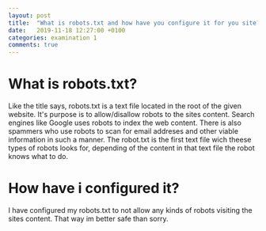 ```yaml
---
layout: post
title:  "What is robots.txt and how have you configure it for you site?"
date:   2019-11-18 12:27:00 +0100
categories: examination 1
comments: true
---
```

# What is robots.txt?
Like the title says, robots.txt is a text file located in the root of the given website. It's purpose is to allow/disallow robots to the sites content. Search engines like Google uses robots to index the web content. There is also spammers who use robots to scan for email addreses and other viable information in such a manner. The robot.txt is the first text file wich theese types of robots looks for, depending of the content in that text file the robot knows what to do.

# How have i configured it?
I have configured my robots.txt to not allow any kinds of robots visiting the sites content. That way im better safe than sorry.